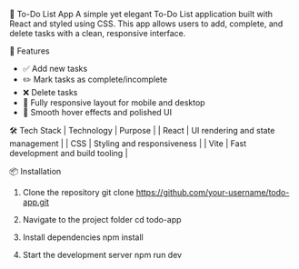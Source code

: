 📝 To-Do List App
A simple yet elegant To-Do List application built with React and styled using CSS. This app allows users to add, complete, and delete tasks with a clean, responsive interface.

🚀 Features
- ✅ Add new tasks
- ✏️ Mark tasks as complete/incomplete
- ❌ Delete tasks
- 📱 Fully responsive layout for mobile and desktop
- 🎨 Smooth hover effects and polished UI

🛠️ Tech Stack
| Technology | Purpose | 
| React | UI rendering and state management | 
| CSS | Styling and responsiveness | 
| Vite | Fast development and build tooling | 

📦 Installation
1. Clone the repository
   git clone https://github.com/your-username/todo-app.git

2. Navigate to the project folder
   cd todo-app

3. Install dependencies
   npm install

4. Start the development server
   npm run dev

